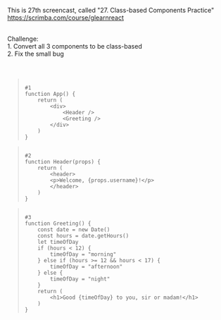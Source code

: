 This is 27th screencast, called "27. Class-based Components Practice"<br />
https://scrimba.com/course/glearnreact

<br />
Challenge:<br />
1. Convert all 3 components to be class-based<br />
2. Fix the small bug<br />

<br />
<br />

<blockquote><pre><code>
#1
function App() {
    return (
        &lt;div&gt;
            &lt;Header /&gt;
            &lt;Greeting /&gt;
        &lt;/div&gt;
    )
}
</code></pre></blockquote>
<blockquote><pre><code>
#2
function Header(props) {
    return (
        &lt;header&gt;
        &lt;p&gt;Welcome, {props.username}!&lt;/p&gt;
        &lt;/header&gt;
    )
}
</code></pre></blockquote>
<blockquote><pre><code>
#3
function Greeting() {
    const date = new Date()
    const hours = date.getHours()
    let timeOfDay
    if (hours < 12) {
        timeOfDay = "morning"
    } else if (hours >= 12 && hours < 17) {
        timeOfDay = "afternoon"
    } else {
        timeOfDay = "night"
    }
    return (
        &lt;h1&gt;Good {timeOfDay} to you, sir or madam!&lt;/h1&gt;
    )
}
</code></pre></blockquote>
